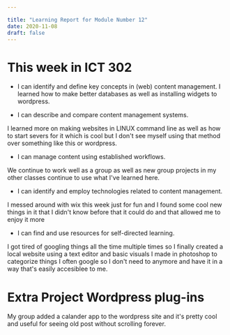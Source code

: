 ```yaml
---

title: "Learning Report for Module Number 12"
date: 2020-11-08
draft: false
---
```


# This week in ICT 302
- I can identify and define key concepts in (web) content management.
I learned how to make better databases as well as installing widgets to wordpress.

 - I can describe and compare content management systems.

I learned more on making websites in LINUX command line as well as how to start severs for it which is cool but I don't see myself using that method over something like this or wordpress.


- I can manage content using established workflows.

We continue to work well as a group as well as new group projects in my other classes continue to use what I've learned here.

 - I can identify and employ technologies related to content management.

I messed around with wix this week just for fun and I found some cool new things in it that I didn't know before that it could do and that allowed me to enjoy it more
 
 - I can find and use resources for self-directed learning.
 
I got tired of googling things all the time multiple times so I finally created a local website using a text editor and basic visuals I made in photoshop to categorize things I
often google so I don't need to anymore and have it in a way that's easily accesiblee to me.
# Extra Project Wordpress plug-ins

My group added a calander app to the wordpress site and it's pretty cool and useful for seeing old post without scrolling forever.
